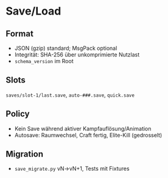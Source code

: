 # Save/Load

## Format
- JSON (gzip) standard; MsgPack optional
- Integrität: SHA-256 über unkomprimierte Nutzlast
- `schema_version` im Root

## Slots
`saves/slot-1/last.save`, `auto-###.save`, `quick.save`

## Policy
- Kein Save während aktiver Kampfauflösung/Animation
- Autosave: Raumwechsel, Craft fertig, Elite-Kill (gedrosselt)

## Migration
- `save_migrate.py` vN→vN+1, Tests mit Fixtures
